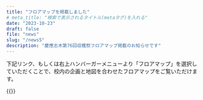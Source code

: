 ```yaml
---
title: "フロアマップを掲載しました"
# meta_title: "検索で表示されるタイトル(metaタグ)を入れる"
date: "2023-10-23"
draft: false
file: "news"
slug: "/news5"
description: "慶應志木第76回収穫祭フロアマップ掲載のお知らせです"
---
```

下記リンク、もしくは右上ハンバーガーメニューより「フロアマップ」を選択していただくことで、校内の企画と地図を合わせたフロアマップをご覧いただけます。

{{<inlink link = "#fm" text = "フロアマップのページへ">}}
